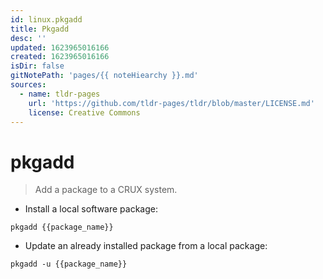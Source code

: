 ```yaml
---
id: linux.pkgadd
title: Pkgadd
desc: ''
updated: 1623965016166
created: 1623965016166
isDir: false
gitNotePath: 'pages/{{ noteHiearchy }}.md'
sources:
  - name: tldr-pages
    url: 'https://github.com/tldr-pages/tldr/blob/master/LICENSE.md'
    license: Creative Commons
---
```

# pkgadd

> Add a package to a CRUX system.

- Install a local software package:

`pkgadd {{package_name}}`

- Update an already installed package from a local package:

`pkgadd -u {{package_name}}`

